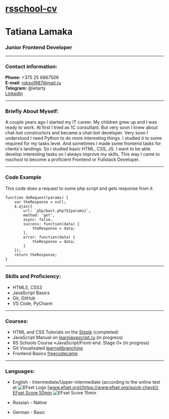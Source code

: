 [rsschool-cv](https://your-github-account.github.io/rsschool-cv/cv)
===========================================================

Tatiana Lamaka
===============

### Junior Frontend Developer

* * *

### Contact information:

**Phone:** +375 25 6867506  
**E-mail:** rokso1987@mail.ru  
**Telegram:** @letarty  
[LinkedIn](https://www.linkedin.com/in/tatiana-lamaka-b12546240)  

* * *

### Briefly About Myself:

A couple years ago I started my IT career. My children grew up and I was ready to work.
At first I tried as 1C consultant. But very soon I knew about chat-bot constructors and became a chat-bot developer.
Very soon I understood I need Python to do more interesting things. I studied it to some required for my tasks level.
And sometimes I made some frontend tasks for clients's landings. So i studied basic HTML, CSS, JS. 
I want to be able develop interesting tasks so I always improve my skills.
This way I came to rsschool to become a proficient Frontend or Fullstack Developer.

* * *
### Code Example
This code does a request to some php script and gets response from it.

    function doRequest(params) {
        var theResponse = null;
        $.ajax({
            url: `php/bact.php?${params}`,
            method: 'get',
            async: false,
            success: function(data) {
                theResponse = data;
            },
            error: function(data) {
                theResponse = data;
            }
        });
        return theResponse;
    }
    
* * *

### Skills and Proficiency:

*   HTML5, CSS3
*   JavaScript Basics
*   Git, GitHub
*   VS Code, PyCharm

* * *


### Courses:

*   HTML and CSS Tutorials on the [Stepik](https://www.stepik.org/) (completed)  
*   JavaScript Manual on [learnjavascript.ru](https://learn.javascript.ru/) (in progress)
*   RS Schools Course «JavaScript/Front-end. Stage 0» (in progress)
*   Git Visualisated [learngitbranching](https://learngitbranching.js.org/?locale=ru_RU)
*   Frontend Basics [freecodecamp](https://www.freecodecamp.org/)


* * *

### Languages:

*   English - Intermediate/Upper-intermediate (according to the online test at ![EFset Logo](https://a.storyblok.com/f/71234/103x24/da9ab91cbd/efset-logo_black.svg) [www.efset.org](https://www.efset.org/quick-check))  
    [EFset Score 50min](https://www.efset.org/cert/DW3jMk)
    ![EFset Score 15min](https://lh3.google.com/u/0/d/1lGqOJfq0NNtcf72X5o5N__6I5sP920Em=w320-h200-k-iv1)

*   Russian - Native
*   German - Basic